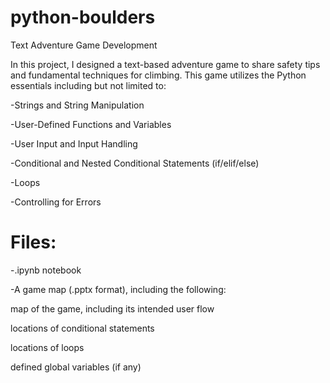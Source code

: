 # python-boulders
Text Adventure Game Development

In this project, I designed a text-based adventure game to share safety tips and fundamental techniques for climbing. This game utilizes the Python essentials including but not limited to:

-Strings and String Manipulation

-User-Defined Functions and Variables

-User Input and Input Handling

-Conditional and Nested Conditional Statements (if/elif/else)

-Loops

-Controlling for Errors
 
 
# Files:

-.ipynb notebook

-A game map (.pptx format), including the following:

 map of the game, including its intended user flow
 
 locations of conditional statements
 
 locations of loops
 
 defined global variables (if any)
